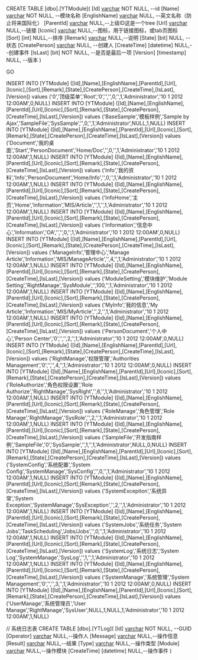 


CREATE TABLE [dbo].[YTModule](
    [Id] [varchar](50) NOT NULL, --id
    [Name] [varchar](200) NOT NULL, --模块名称
    [EnglishName] [varchar](200) NULL, --英文名称（防止将来国际化）
    [ParentId] [varchar](50) NULL,--上级ID这是一个tree
    [Url] [varchar](200) NULL,--链接
    [Iconic] [varchar](200) NULL,--图标，用于链接图标，或tab页图标
    [Sort] [int] NULL,--排序
    [Remark] [varchar](4000) NULL,--说明
    [State] [bit] NULL, --状态
    [CreatePerson] [varchar](200) NULL, --创建人
    [CreateTime] [datetime] NULL,--创建事件
    [IsLast] [bit] NOT NULL, --是否是最后一项
    [Version] [timestamp] NULL, --版本
) 

GO


INSERT INTO [YTModule] ([Id],[Name],[EnglishName],[ParentId],[Url],[Iconic],[Sort],[Remark],[State],[CreatePerson],[CreateTime],[IsLast],[Version]) values ('0','顶级菜单','Root','0','','',0,'',1,'Administrator','10  1 2012 12:00AM',0,NULL)
INSERT INTO [YTModule] ([Id],[Name],[EnglishName],[ParentId],[Url],[Iconic],[Sort],[Remark],[State],[CreatePerson],[CreateTime],[IsLast],[Version]) values ('BaseSample','模板样例','Sample by Ajax','SampleFile','SysSample','',0,'',1,'Administrator',NULL,1,NULL)
INSERT INTO [YTModule] ([Id],[Name],[EnglishName],[ParentId],[Url],[Iconic],[Sort],[Remark],[State],[CreatePerson],[CreateTime],[IsLast],[Version]) values ('Document','我的桌面','Start','PersonDocument','Home/Doc','',0,'',1,'Administrator','10  1 2012 12:00AM',1,NULL)
INSERT INTO [YTModule] ([Id],[Name],[EnglishName],[ParentId],[Url],[Iconic],[Sort],[Remark],[State],[CreatePerson],[CreateTime],[IsLast],[Version]) values ('Info','我的资料','Info','PersonDocument','Home/Info','',0,'',1,'Administrator','10  1 2012 12:00AM',1,NULL)
INSERT INTO [YTModule] ([Id],[Name],[EnglishName],[ParentId],[Url],[Iconic],[Sort],[Remark],[State],[CreatePerson],[CreateTime],[IsLast],[Version]) values ('InfoHome','主页','Home','Information','MIS/Article','',1,'',1,'Administrator','10  1 2012 12:00AM',1,NULL)
INSERT INTO [YTModule] ([Id],[Name],[EnglishName],[ParentId],[Url],[Iconic],[Sort],[Remark],[State],[CreatePerson],[CreateTime],[IsLast],[Version]) values ('Information','信息中心','Information','OA','','',0,'',1,'Administrator','10  1 2012 12:00AM',0,NULL)
INSERT INTO [YTModule] ([Id],[Name],[EnglishName],[ParentId],[Url],[Iconic],[Sort],[Remark],[State],[CreatePerson],[CreateTime],[IsLast],[Version]) values ('ManageInfo','管理中心','Manage Article','Information','MIS/ManageArticle','',4,'',1,'Administrator','10  1 2012 12:00AM',1,NULL)
INSERT INTO [YTModule] ([Id],[Name],[EnglishName],[ParentId],[Url],[Iconic],[Sort],[Remark],[State],[CreatePerson],[CreateTime],[IsLast],[Version]) values ('ModuleSetting','模块维护','Module Setting','RightManage','SysModule','',100,'',1,'Administrator','10  1 2012 12:00AM',1,NULL)
INSERT INTO [YTModule] ([Id],[Name],[EnglishName],[ParentId],[Url],[Iconic],[Sort],[Remark],[State],[CreatePerson],[CreateTime],[IsLast],[Version]) values ('MyInfo','我的信息','My Article','Information','MIS/MyArticle','',2,'',1,'Administrator','10  1 2012 12:00AM',1,NULL)
INSERT INTO [YTModule] ([Id],[Name],[EnglishName],[ParentId],[Url],[Iconic],[Sort],[Remark],[State],[CreatePerson],[CreateTime],[IsLast],[Version]) values ('PersonDocument','个人中心','Person Center','0','','',2,'',1,'Administrator','10  1 2012 12:00AM',0,NULL)
INSERT INTO [YTModule] ([Id],[Name],[EnglishName],[ParentId],[Url],[Iconic],[Sort],[Remark],[State],[CreatePerson],[CreateTime],[IsLast],[Version]) values ('RightManage','权限管理','Authorities Management','0','','',4,'',1,'Administrator','10  1 2012 12:00AM',0,NULL)
INSERT INTO [YTModule] ([Id],[Name],[EnglishName],[ParentId],[Url],[Iconic],[Sort],[Remark],[State],[CreatePerson],[CreateTime],[IsLast],[Version]) values ('RoleAuthorize','角色权限设置','Role Authorize','RightManage','SysRight','',6,'',1,'Administrator','10  1 2012 12:00AM',1,NULL)
INSERT INTO [YTModule] ([Id],[Name],[EnglishName],[ParentId],[Url],[Iconic],[Sort],[Remark],[State],[CreatePerson],[CreateTime],[IsLast],[Version]) values ('RoleManage','角色管理','Role Manage','RightManage','SysRole','',2,'',1,'Administrator','10  1 2012 12:00AM',1,NULL)
INSERT INTO [YTModule] ([Id],[Name],[EnglishName],[ParentId],[Url],[Iconic],[Sort],[Remark],[State],[CreatePerson],[CreateTime],[IsLast],[Version]) values ('SampleFile','开发指南样例','SampleFile','0','SysSample','',1,'',1,'Administrator',NULL,0,NULL)
INSERT INTO [YTModule] ([Id],[Name],[EnglishName],[ParentId],[Url],[Iconic],[Sort],[Remark],[State],[CreatePerson],[CreateTime],[IsLast],[Version]) values ('SystemConfig','系统配置','System Config','SystemManage','SysConfig','',0,'',1,'Administrator','10  1 2012 12:00AM',1,NULL)
INSERT INTO [YTModule] ([Id],[Name],[EnglishName],[ParentId],[Url],[Iconic],[Sort],[Remark],[State],[CreatePerson],[CreateTime],[IsLast],[Version]) values ('SystemExcepiton','系统异常','System Exception','SystemManage','SysException','',2,'',1,'Administrator','10  1 2012 12:00AM',1,NULL)
INSERT INTO [YTModule] ([Id],[Name],[EnglishName],[ParentId],[Url],[Iconic],[Sort],[Remark],[State],[CreatePerson],[CreateTime],[IsLast],[Version]) values ('SystemJobs','系统任务','System Jobs','TaskScheduling','Jobs/Jobs','',0,'',1,'Administrator','10  1 2012 12:00AM',1,NULL)
INSERT INTO [YTModule] ([Id],[Name],[EnglishName],[ParentId],[Url],[Iconic],[Sort],[Remark],[State],[CreatePerson],[CreateTime],[IsLast],[Version]) values ('SystemLog','系统日志','System Log','SystemManage','SysLog','',1,'',1,'Administrator','10  1 2012 12:00AM',1,NULL)
INSERT INTO [YTModule] ([Id],[Name],[EnglishName],[ParentId],[Url],[Iconic],[Sort],[Remark],[State],[CreatePerson],[CreateTime],[IsLast],[Version]) values ('SystemManage','系统管理','System Management','0','','',3,'',1,'Administrator','10  1 2012 12:00AM',0,NULL)
INSERT INTO [YTModule] ([Id],[Name],[EnglishName],[ParentId],[Url],[Iconic],[Sort],[Remark],[State],[CreatePerson],[CreateTime],[IsLast],[Version]) values ('UserManage','系统管理员','User Manage','RightManage','SysUser',NULL,1,NULL,1,'Administrator','10  1 2012 12:00AM',1,NULL)


// 系统日志表
CREATE TABLE [dbo].[YTLog](
    [Id] [varchar](50) NOT NULL, --GUID
    [Operator] [varchar](50) NULL,--操作人
    [Message] [varchar](500) NULL,--操作信息
    [Result] [varchar](20) NULL,--结果
    [Type] [varchar](20) NULL,--操作类型
    [Module] [varchar](20) NULL,--操作模块
    [CreateTime] [datetime] NULL,--操作事件
    )